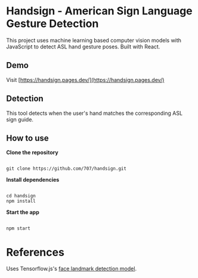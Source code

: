 

# Handsign - American Sign Language Gesture Detection

This project uses machine learning based computer vision models with JavaScript to detect ASL hand gesture poses. Built with React. 

## Demo

Visit [https://handsign.pages.dev/](https://handsign.pages.dev/)

## Detection

This tool detects when the user's hand matches the corresponding ASL sign guide.

## How to use

**Clone the repository**

```shell

git clone https://github.com/707/handsign.git
```

**Install dependencies**

```shell

cd handsign
npm install 
```

**Start the app**

```shell

npm start
```
# References

Uses Tensorflow.js's [face landmark detection model](https://www.npmjs.com/package/@tensorflow-models/hand-pose-detection).

